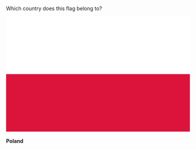 Which country does this flag belong to?

![Flag of Poland](images/Flag_of_Poland.svg)
<!--question-->
**Poland**
